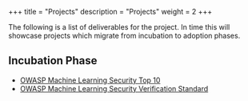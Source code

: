 +++
title = "Projects"
description = "Projects"
weight = 2
+++

The following is a list of deliverables for the project. In time this will showcase
projects which migrate from incubation to adoption phases.

## Incubation Phase

- [OWASP Machine Learning Security Top 10](https://owasp.org/www-project-machine-learning-security-top-10)
- [OWASP Machine Learning Security Verification Standard](https://owasp.org/www-project-mlsecops-verification-standard)
